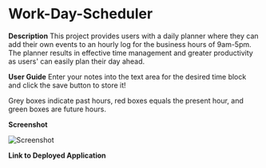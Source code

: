# Work-Day-Scheduler

**Description**
This project provides users with a daily planner where they can add their own events to an hourly log for the business hours of 9am-5pm. The planner results in effective time management and greater productivity as users' can easily plan their day ahead.

**User Guide**
Enter your notes into the text area for the desired time block and click the save button to store it!

Grey boxes indicate past hours, red boxes equals the present hour, and green boxes are future hours.

**Screenshot**

![Screenshot]()

**Link to Deployed Application**
